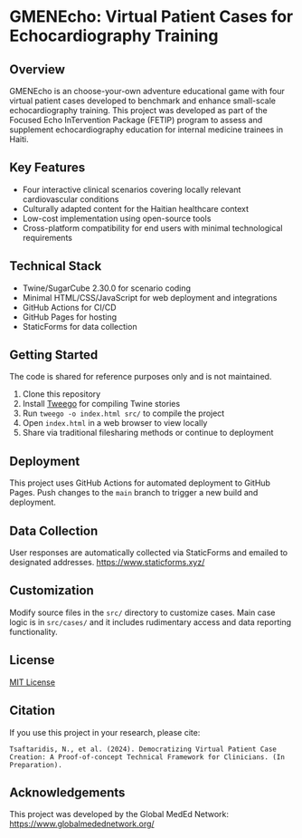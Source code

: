 # GMENEcho: Virtual Patient Cases for Echocardiography Training

## Overview

GMENEcho is an choose-your-own adventure educational game with four virtual patient cases developed to benchmark and enhance small-scale echocardiography training. This project was developed as part of
the Focused Echo InTervention Package (FETIP) program to assess and supplement echocardiography education for internal medicine trainees in Haiti.

## Key Features

- Four interactive clinical scenarios covering locally relevant cardiovascular conditions
- Culturally adapted content for the Haitian healthcare context  
- Low-cost implementation using open-source tools
- Cross-platform compatibility for end users with minimal technological requirements

## Technical Stack

- Twine/SugarCube 2.30.0 for scenario coding
- Minimal HTML/CSS/JavaScript for web deployment and integrations
- GitHub Actions for CI/CD 
- GitHub Pages for hosting 
- StaticForms for data collection 

## Getting Started
The code is shared for reference purposes only and is not maintained. 

1. Clone this repository
2. Install [Tweego](https://www.motoslave.net/tweego/) for compiling Twine stories
3. Run `tweego -o index.html src/` to compile the project
4. Open `index.html` in a web browser to view locally
5. Share via traditional filesharing methods or continue to deployment

## Deployment 

This project uses GitHub Actions for automated deployment to GitHub Pages. Push changes to the `main` branch to trigger a new build and deployment.

## Data Collection

User responses are automatically collected via StaticForms and emailed to designated addresses.  https://www.staticforms.xyz/ 

## Customization

Modify source files in the `src/` directory to customize cases. Main case logic is in `src/cases/` and it includes rudimentary access and data reporting functionality.  

## License

[MIT License](LICENSE)

## Citation

If you use this project in your research, please cite:

```
Tsaftaridis, N., et al. (2024). Democratizing Virtual Patient Case Creation: A Proof-of-concept Technical Framework for Clinicians. (In Preparation). 
```

## Acknowledgements

This project was developed by the Global MedEd Network: https://www.globalmedednetwork.org/
